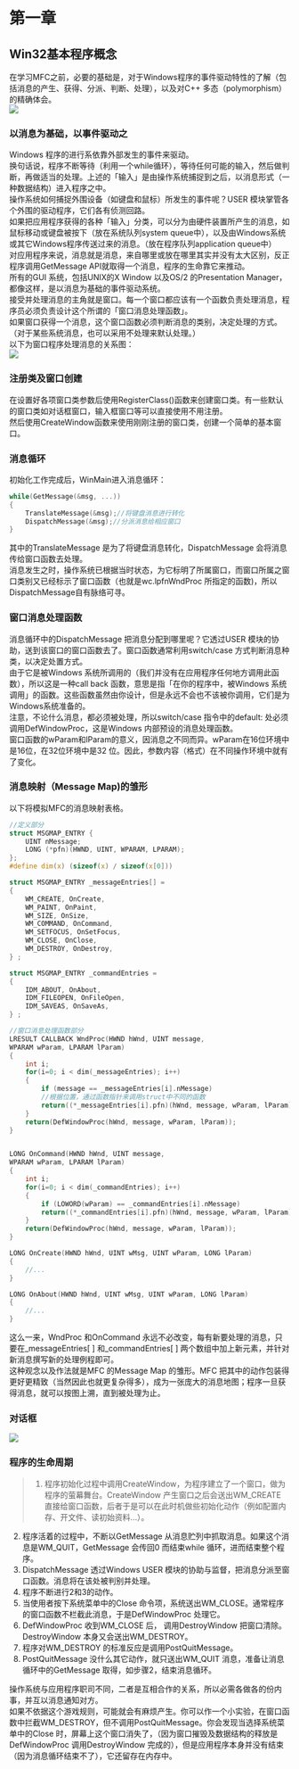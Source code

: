 # 第一章
## Win32基本程序概念   
在学习MFC之前，必要的基础是，对于Windows程序的事件驱动特性的了解（包括消息的产生、获得、分派、判断、处理），以及对C++ 多态（polymorphism）的精确体会。   
![](https://github.com/sii2017/image/blob/master/%E7%A8%8B%E5%BA%8F%E5%BC%80%E5%8F%91%E6%B5%81%E7%A8%8B.jpg)   
### 以消息为基础，以事件驱动之
Windows 程序的进行系依靠外部发生的事件来驱动。   
换句话说，程序不断等待（利用一个while循环），等待任何可能的输入，然后做判断，再做适当的处理。上述的「输入」是由操作系统捕捉到之后，以消息形式（一种数据结构）进入程序之中。    
操作系统如何捕捉外围设备（如键盘和鼠标）所发生的事件呢？USER 模块掌管各个外围的驱动程序，它们各有侦测回路。   
如果把应用程序获得的各种「输入」分类，可以分为由硬件装置所产生的消息，如鼠标移动或键盘被按下（放在系统队列system queue中），以及由Windows系统或其它Windows程序传送过来的消息。（放在程序队列application queue中）      
对应用程序来说，消息就是消息，来自哪里或放在哪里其实并没有太大区别，反正程序调用GetMessage API就取得一个消息，程序的生命靠它来推动。   
所有的GUI 系统，包括UNIX的X Window 以及OS/2 的Presentation Manager，都像这样，是以消息为基础的事件驱动系统。      
接受并处理消息的主角就是窗口。每一个窗口都应该有一个函数负责处理消息，程序员必须负责设计这个所谓的「窗口消息处理函数」。    
如果窗口获得一个消息，这个窗口函数必须判断消息的类别，决定处理的方式。（对于某些系统消息，也可以采用不处理来默认处理。）     
以下为窗口程序处理消息的关系图：  
![](https://github.com/sii2017/image/blob/master/message.png)  
### 注册类及窗口创建
在设置好各项窗口类参数后使用RegisterClass()函数来创建窗口类。有一些默认的窗口类如对话框窗口，输入框窗口等可以直接使用不用注册。   
然后使用CreateWindow函数来使用刚刚注册的窗口类，创建一个简单的基本窗口。   
### 消息循环
初始化工作完成后，WinMain进入消息循环：   
```c
while(GetMessage(&msg, ...))  
{   
	TranslateMessage(&msg);//将键盘消息进行转化   
	DispatchMessage(&msg);//分派消息给相应窗口    
}   
```    
其中的TranslateMessage 是为了将键盘消息转化，DispatchMessage 会将消息传给窗口函数去处理。  
消息发生之时，操作系统已根据当时状态，为它标明了所属窗口，而窗口所属之窗口类别又已经标示了窗口函数（也就是wc.lpfnWndProc 所指定的函数)，所以DispatchMessage自有脉络可寻。   
### 窗口消息处理函数
消息循环中的DispatchMessage 把消息分配到哪里呢？它透过USER 模块的协助，送到该窗口的窗口函数去了。窗口函数通常利用switch/case 方式判断消息种类，以决定处置方式。    
由于它是被Windows 系统所调用的（我们并没有在应用程序任何地方调用此函数），所以这是一种call back 函数，意思是指「在你的程序中，被Windows 系统调用」的函数。这些函数虽然由你设计，但是永远不会也不该被你调用，它们是为Windows系统准备的。  
注意，不论什么消息，都必须被处理，所以switch/case 指令中的default: 处必须调用DefWindowProc，这是Windows 内部预设的消息处理函数。   
窗口函数的wParam和lParam的意义，因消息之不同而异。wParam在16位环境中是16位，在32位环境中是32 位。因此，参数内容（格式）在不同操作环境中就有了变化。    
### 消息映射（Message Map)的雏形
以下将模拟MFC的消息映射表格。   
```c   
//定义部分
struct MSGMAP_ENTRY {    
	UINT nMessage;   
	LONG (*pfn)(HWND, UINT, WPARAM, LPARAM);    
};   
#define dim(x) (sizeof(x) / sizeof(x[0]))    

struct MSGMAP_ENTRY _messageEntries[] =   
{  
	WM_CREATE, OnCreate,   
	WM_PAINT, OnPaint,  
	WM_SIZE, OnSize,    
	WM_COMMAND, OnCommand,   
	WM_SETFOCUS, OnSetFocus,   
	WM_CLOSE, OnClose,  
	WM_DESTROY, OnDestroy,    
} ;   

struct MSGMAP_ENTRY _commandEntries =   
{   
	IDM_ABOUT, OnAbout,  
	IDM_FILEOPEN, OnFileOpen,  
	IDM_SAVEAS, OnSaveAs,   
} ;    

//窗口消息处理函数部分  
LRESULT CALLBACK WndProc(HWND hWnd, UINT message,
WPARAM wParam, LPARAM lParam)   
{   
	int i;    
	for(i=0; i < dim(_messageEntries); i++)     
	{    
		if (message == _messageEntries[i].nMessage)   
		//根据位置，通过函数指针来调用struct中不同的函数
		return((*_messageEntries[i].pfn)(hWnd, message, wParam, lParam));   
	}    
	return(DefWindowProc(hWnd, message, wParam, lParam));   
}    


LONG OnCommand(HWND hWnd, UINT message,
WPARAM wParam, LPARAM lParam)   
{    
	int i;    
	for(i=0; i < dim(_commandEntries); i++)    
	{    
		if (LOWORD(wParam) == _commandEntries[i].nMessage)   
		return((*_commandEntries[i].pfn)(hWnd, message, wParam, lParam));   
	}   
	return(DefWindowProc(hWnd, message, wParam, lParam));   
}    

LONG OnCreate(HWND hWnd, UINT wMsg, UINT wParam, LONG lParam)  
{   
	//...   
}  

LONG OnAbout(HWND hWnd, UINT wMsg, UINT wParam, LONG lParam)   
{   
	//...  
}    
```   
这么一来，WndProc 和OnCommand 永远不必改变，每有新要处理的消息，只要在_messageEntries[ ] 和_commandEntries[ ] 两个数组中加上新元素，并针对新消息撰写新的处理例程即可。    
这种观念以及作法就是MFC 的Message Map 的雏形。MFC 把其中的动作包装得更好更精致（当然因此也就更复杂得多），成为一张庞大的消息地图；程序一旦获得消息，就可以按图上溯，直到被处理为止。    
### 对话框
![](https://github.com/sii2017/image/blob/master/dialog.jpg)     
### 程序的生命周期
>1. 程序初始化过程中调用CreateWindow，为程序建立了一个窗口，做为程序的萤幕舞台。CreateWindow 产生窗口之后会送出WM_CREATE 直接给窗口函数，后者于是可以在此时机做些初始化动作（例如配置内存、开文件、读初始资料...）。    
2. 程序活着的过程中，不断以GetMessage 从消息贮列中抓取消息。如果这个消息是WM_QUIT，GetMessage 会传回0 而结束while 循环，进而结束整个程序。    
3. DispatchMessage 透过Windows USER 模块的协助与监督，把消息分派至窗口函数。消息将在该处被判别并处理。    
4. 程序不断进行2和3的动作。     
5. 当使用者按下系统菜单中的Close 命令项，系统送出WM_CLOSE。通常程序的窗口函数不栏截此消息，于是DefWindowProc 处理它。    
6. DefWindowProc 收到WM_CLOSE 后， 调用DestroyWindow 把窗口清除。DestroyWindow 本身又会送出WM_DESTROY。     
7. 程序对WM_DESTROY 的标准反应是调用PostQuitMessage。     
8. PostQuitMessage 没什么其它动作，就只送出WM_QUIT 消息，准备让消息循环中的GetMessage 取得，如步骤2，结束消息循环。    

操作系统与应用程序职司不同，二者是互相合作的关系，所以必需各做各的份内事，并互以消息通知对方。   
如果不依据这个游戏规则，可能就会有麻烦产生。你可以作一个小实验，在窗口函数中拦截WM_DESTROY，但不调用PostQuitMessage。你会发现当选择系统菜单中的Close 时，屏幕上这个窗口消失了，（因为窗口摧毁及数据结构的释放是DefWindowProc 调用DestroyWindow 完成的），但是应用程序本身并没有结束（因为消息循环结束不了），它还留存在内存中。    